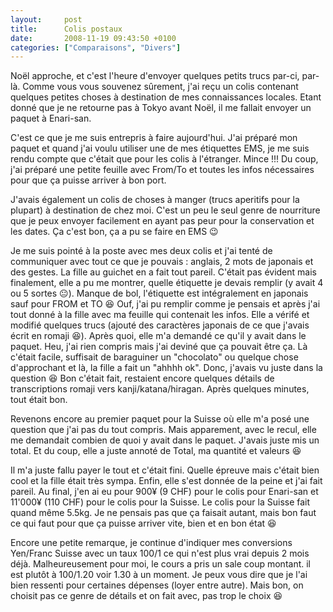 ```yaml
---
layout:     post
title:      Colis postaux
date:       2008-11-19 09:43:50 +0100
categories: ["Comparaisons", "Divers"]
---
```


Noël approche, et c'est l'heure d'envoyer quelques petits trucs par-ci, par-là. Comme vous vous souvenez sûrement,
j'ai reçu un colis contenant quelques petites choses à destination de mes connaissances locales. Etant donné que je
ne retourne pas à Tokyo avant Noël, il me fallait envoyer un paquet à Enari-san.<!--more-->

C'est ce que je me suis entrepris à faire aujourd'hui. J'ai préparé mon paquet et quand j'ai voulu utiliser une de
mes étiquettes EMS, je me suis rendu compte que c'était que pour les colis à l'étranger. Mince !!! Du coup, j'ai
préparé une petite feuille avec From/To et toutes les infos nécessaires pour que ça puisse arriver à bon port.

J'avais également un colis de choses à manger (trucs aperitifs pour la plupart) à destination de chez moi. C'est un
peu le seul genre de nourriture que je peux envoyer facilement en ayant pas peur pour la conservation et les dates.
Ça c'est bon, ça a pu se faire en EMS :wink:

Je me suis pointé à la poste avec mes deux colis et j'ai tenté de communiquer avec tout ce que je pouvais :
anglais, 2 mots de japonais et des gestes. La fille au guichet en a fait tout pareil. C'était pas évident mais
finalement, elle a pu me montrer, quelle étiquette je devais remplir (y avait 4 ou 5 sortes :neutral_face:).
Manque de bol, l'étiquette est intégralement en japonais sauf pour FROM et TO :laughing: Ouf, j'ai pu remplir comme
je pensais et après j'ai tout donné à la fille avec ma feuille qui contenait les infos. Elle a vérifé et modifié
quelques trucs (ajouté des caractères japonais de ce que j'avais écrit en romaji :laughing:). Après quoi, elle m'a
demandé ce qu'il y avait dans le paquet. Heu, j'ai rien compris mais j'ai deviné que ça pouvait être ça. Là c'était
facile, suffisait de baraguiner un "chocolato" ou quelque chose d'approchant et là, la fille a fait un "ahhhh ok".
Donc, j'avais vu juste dans la question :laughing: Bon c'était fait, restaient encore quelques détails de
transcriptions romaji vers kanji/katana/hiragan. Après quelques minutes, tout était bon.

Revenons encore au premier paquet pour la Suisse où elle m'a posé une question que j'ai pas du tout compris. Mais
apparement, avec le recul, elle me demandait combien de quoi y avait dans le paquet. J'avais juste mis un total. Et
du coup, elle a juste annoté de Total, ma quantité et valeurs :laughing:

Il m'a juste fallu payer le tout et c'était fini. Quelle épreuve mais c'était bien cool et la fille était très
sympa. Enfin, elle s'est donnée de la peine et j'ai fait pareil. Au final, j'en ai eu pour 900¥ (9 CHF) pour le
colis pour Enari-san et 11'000¥ (110 CHF) pour le colis pour la Suisse. Le colis pour la Suisse fait quand même
5.5kg. Je ne pensais pas que ça faisait autant, mais bon faut ce qui faut pour que ça puisse arriver vite, bien et
en bon état :laughing:

Encore une petite remarque, je continue d'indiquer mes conversions Yen/Franc Suisse avec un taux 100/1 ce qui n'est
plus vrai depuis 2 mois déjà. Malheureusement pour moi, le cours a pris un sale coup montant. il est plutôt à
100/1.20 voir 1.30 à un moment. Je peux vous dire que je l'ai bien ressenti pour certaines dépenses (loyer entre
autre). Mais bon, on choisit pas ce genre de détails et on fait avec, pas trop le choix :laughing: